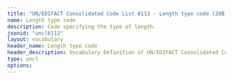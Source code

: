```yaml
---
title: "UN/EDIFACT Consolidated Code List 6113 - Length type code (20B) JSON-LD Vocabulary"
name: Length type code
description: Code specifying the type of length.
jsonid: "uncl6113"
layout: vocabulary
header_name: Length type code
header_description: Vocabulary Definition of UN/EDIFACT Consolidated Code List 6113 - Length type code (20B) semantics in HTML format. JSON-LD format is available at [uncl6113.jsonld](/vocabulary/uncl6113.jsonld)
type: uncl
options:
---
```


